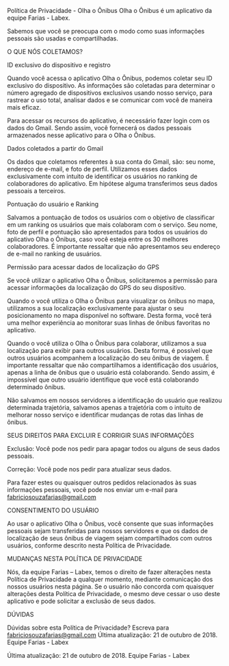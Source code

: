 Política de Privacidade - Olha o Ônibus
Olha o Ônibus é um aplicativo da equipe Farias - Labex.

Sabemos que você se preocupa com o modo como suas informações pessoais são usadas e compartilhadas.


O QUE NÓS COLETAMOS?

ID exclusivo do dispositivo e registro

Quando você acessa o aplicativo Olha o Ônibus, podemos coletar seu ID exclusivo do dispositivo. As informações são coletadas para determinar o número agregado de dispositivos exclusivos usando nosso serviço, para rastrear o uso total, analisar dados e se comunicar com você de maneira mais eficaz.

Para acessar os recursos do aplicativo, é necessário fazer login com os dados do Gmail. Sendo assim, você fornecerá os dados pessoais armazenados nesse aplicativo para o Olha o Ônibus.

Dados coletados a partir do Gmail

Os dados que coletamos referentes à sua conta do Gmail, são: seu nome, endereço de e-mail, e foto de perfil. Utilizamos esses dados exclusivamente com intuito de identificar os usuários no ranking de colaboradores do aplicativo. Em hipótese alguma transferimos seus dados pessoais a terceiros.

Pontuação do usuário e Ranking

Salvamos a pontuação de todos os usuários com o objetivo de classificar em um ranking os usuários que mais colaboram com o serviço. Seu nome, foto de perfil e pontuação são apresentados para todos os usuários do aplicativo Olha o Ônibus, caso você esteja entre os 30 melhores colaboradores. É importante ressaltar que não apresentamos seu endereço de e-mail no ranking de usuários.

Permissão para acessar dados de localização do GPS

Se você utilizar o aplicativo Olha o Ônibus, solicitaremos a permissão para acessar informações da localização do GPS do seu dispositivo.

Quando o você utiliza o Olha o Ônibus para visualizar os ônibus no mapa, utilizamos a sua localização exclusivamente para ajustar o seu posicionamento no mapa disponível no software. Desta forma, você terá uma melhor experiência ao monitorar suas linhas de ônibus favoritas no aplicativo.

Quando o você utiliza o Olha o Ônibus para colaborar, utilizamos a sua localização para exibir para outros usuários. Desta forma, é possível que outros usuários acompanhem a localização do seu ônibus de viagem. É importante ressaltar que não compartilhamos a identificação dos usuários, apenas a linha de ônibus que o usuário está colaborando. Sendo assim, é impossível que outro usuário identifique que você está colaborando determinado ônibus.

Não salvamos em nossos servidores a identificação do usuário que realizou determinada trajetória, salvamos apenas a trajetória com o intuito de melhorar nosso serviço e identificar mudanças de rotas das linhas de ônibus.


SEUS DIREITOS PARA EXCLUIR E CORRIGIR SUAS INFORMAÇÕES

Exclusão: Você pode nos pedir para apagar todos ou alguns de seus dados pessoais.

Correção: Você pode nos pedir para atualizar seus dados.

Para fazer estes ou quaisquer outros pedidos relacionados às suas informações pessoais, você pode nos enviar um e-mail para fabriciosouzafarias@gmail.com



CONSENTIMENTO DO USUÁRIO

Ao usar o aplicativo Olha o Ônibus, você consente que suas informações pessoais sejam transferidas para nossos servidores e que os dados de localização de seus ônibus de viagem sejam compartilhados com outros usuários, conforme descrito nesta Política de Privacidade.



MUDANÇAS NESTA POLÍTICA DE PRIVACIDADE

Nós, da equipe Farias – Labex, temos o direito de fazer alterações nesta Política de Privacidade a qualquer momento, mediante comunicação dos nossos usuários nesta página. Se o usuário não concorda com quaisquer alterações desta Política de Privacidade, o mesmo deve cessar o uso deste aplicativo e pode solicitar a exclusão de seus dados.

DÚVIDAS

Dúvidas sobre esta Política de Privacidade? Escreva para fabriciosouzafarias@gmail.com
Última atualização: 21 de outubro de 2018.
Equipe Farias - Labex



Última atualização: 21 de outubro de 2018.
Equipe Farias - Labex

